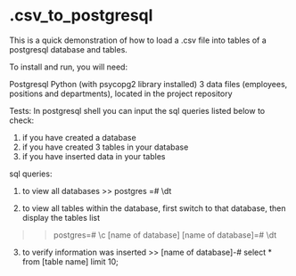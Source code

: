 # .csv_to_postgresql
This is a quick demonstration of how to load a .csv file into tables of a postgresql database and tables.

To install and run, you will need:

Postgresql
Python (with psycopg2 library installed)
3 data files (employees, positions and departments), located in the project repository

Tests:
In postgresql shell you can input the sql queries listed below to check:
1) if you have created a database
2) if you have created 3 tables in your database
3) if you have inserted data in your tables

sql queries:

1) to view all databases >> postgres =# \dt

2) to view all tables within the database, first switch to that database, then display the tables list

>> postgres=# \c [name of database] 
>> [name of database]=# \dt

3) to verify information was inserted >> [name of database]-# select * from [table name] limit 10;


